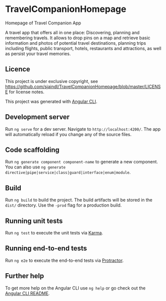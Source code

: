 # TravelCompanionHomepage
Homepage of Travel Companion App

A travel app that offers all in one place: Discovering, planning and remembering travels. It allows to drop pins on a map and retrieve basic information and photos of potential travel destinations, planning trips including flights, public transport, hotels, restaurants and attractions, as well as persist your travel memories.

## Licence

This project is under exclusive copyright, see https://github.com/sjaindl/TravelCompanionHomepage/blob/master/LICENSE for license notes.

This project was generated with [Angular CLI](https://github.com/angular/angular-cli).

## Development server

Run `ng serve` for a dev server. Navigate to `http://localhost:4200/`. The app will automatically reload if you change any of the source files.

## Code scaffolding

Run `ng generate component component-name` to generate a new component. You can also use `ng generate directive|pipe|service|class|guard|interface|enum|module`.

## Build

Run `ng build` to build the project. The build artifacts will be stored in the `dist/` directory. Use the `-prod` flag for a production build.

## Running unit tests

Run `ng test` to execute the unit tests via [Karma](https://karma-runner.github.io).

## Running end-to-end tests

Run `ng e2e` to execute the end-to-end tests via [Protractor](http://www.protractortest.org/).

## Further help

To get more help on the Angular CLI use `ng help` or go check out the [Angular CLI README](https://github.com/angular/angular-cli/blob/master/README.md).

